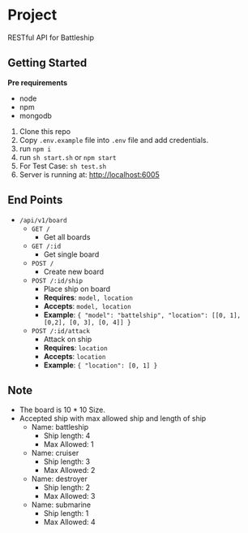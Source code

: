 
# Project 

RESTful API for Battleship

## Getting Started
**Pre requirements**
- node
- npm
- mongodb

1. Clone this repo
2. Copy `.env.example` file into `.env` file and add credentials.
3. run `npm i`
4. run `sh start.sh` or `npm start`
5. For Test Case: `sh test.sh`
6. Server is running at: [http://localhost:6005](http://localhost:6005)

## End Points
* `/api/v1/board`
    * `GET /`
        * Get all boards
    * `GET /:id`
        * Get single board
    * `POST /`
        * Create new board
    * `POST /:id/ship`
        * Place ship on board
        * **Requires**: `model, location`
        * **Accepts**: `model, location`
        * **Example**: ```{ "model": "battelship", "location": [[0, 1], [0,2], [0, 3], [0, 4]] }```
    * `POST /:id/attack`
        * Attack on ship
        * **Requires**: `location`
        * **Accepts**: `location`
        * **Example**: ```{ "location": [0, 1] }```

## Note
- The board is 10 * 10 Size.
- Accepted ship with max allowed ship and length of ship
  - Name: battleship
    - Ship length: 4
    - Max Allowed: 1
  - Name: cruiser
    - Ship length: 3
    - Max Allowed: 2
  - Name: destroyer
    - Ship length: 2
    - Max Allowed: 3
  - Name: submarine
    - Ship length: 1
    - Max Allowed: 4
